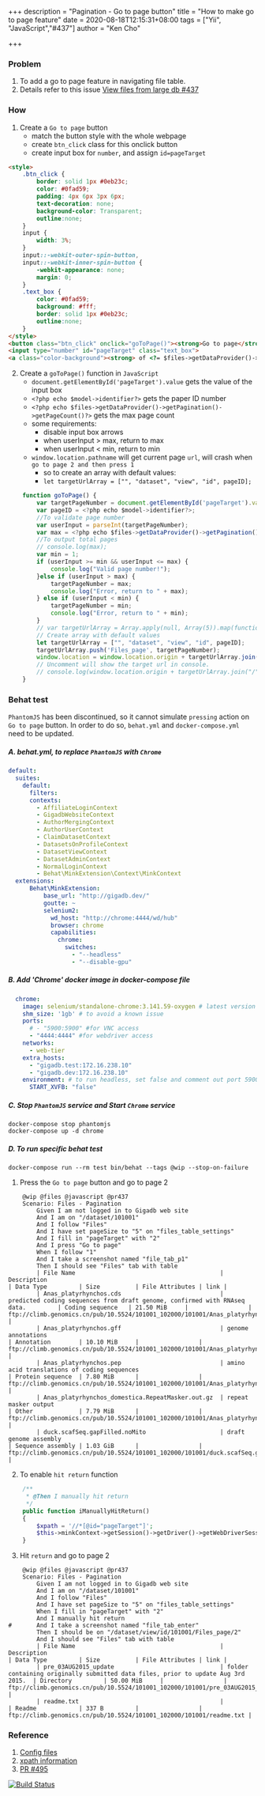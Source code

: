 +++
description = "Pagination - Go to page button"
title = "How to make go to page feature"
date = 2020-08-18T12:15:31+08:00
tags = ["Yii", "JavaScript","#437"]
author = "Ken Cho"

+++  
### Problem
1. To add a go to page feature in navigating file table. 
2. Details refer to this issue [View files from large db #437](https://github.com/gigascience/gigadb-website/issues/437)

### How
1. Create a `Go to page` button
    - match the button style with the whole webpage
    - create `btn_click` class for this onclick button
    - create input box for `number`, and assign `id=pageTarget`
```html
<style>
    .btn_click {
        border: solid 1px #0eb23c;
        color: #0fad59;
        padding: 4px 6px 3px 6px;
        text-decoration: none;
        background-color: Transparent;
        outline:none;
    }
    input {
        width: 3%;
    }
    input::-webkit-outer-spin-button,
    input::-webkit-inner-spin-button {
        -webkit-appearance: none;
        margin: 0;
    }
    .text_box {
        color: #0fad59;
        background: #fff;
        border: solid 1px #0eb23c;
        outline:none;
    }
</style>
<button class="btn_click" onclick="goToPage()"><strong>Go to page</strong></button>
<input type="number" id="pageTarget" class="text_box">
<a class="color-background"><strong> of <?= $files->getDataProvider()->getPagination()->getPageCount()?></strong></a>
```

2. Create a `goToPage()` function in `JavaScript`
    - `document.getElementById('pageTarget').value` gets the value of the input box
    - `<?php echo $model->identifier?>` gets the paper ID number
    - `<?php echo $files->getDataProvider()->getPagination()->getPageCount()?>` gets the max page count
    - some requirements:
        - disable input box arrows
        - when userInput > max, return to max
        - when userInput < min, return to min
    - `window.location.pathname` will get current page `url`, will crash when `go to page 2 and then press 1`
        - so to create an array with default values: 
        - `let targetUrlArray = ["", "dataset", "view", "id", pageID];`
    
```javascript
    function goToPage() {
        var targetPageNumber = document.getElementById('pageTarget').value;
        var pageID = <?php echo $model->identifier?>;
        //To validate page number
        var userInput = parseInt(targetPageNumber);
        var max = <?php echo $files->getDataProvider()->getPagination()->getPageCount() ?>;
        //To output total pages
        // console.log(max);
        var min = 1;
        if (userInput >= min && userInput <= max) {
            console.log("Valid page number!");
        }else if (userInput > max) {
            targetPageNumber = max;
            console.log("Error, return to " + max);
        } else if (userInput < min) {
            targetPageNumber = min;
            console.log("Error, return to " + min);
        }
        // var targetUrlArray = Array.apply(null, Array(5)).map(function(_,i) { return window.location.pathname.split("/")[i]});]
        // Create array with default values
        let targetUrlArray = ["", "dataset", "view", "id", pageID];
        targetUrlArray.push('Files_page', targetPageNumber);
        window.location = window.location.origin + targetUrlArray.join("/");
        // Uncomment will show the target url in console.
        // console.log(window.location.origin + targetUrlArray.join("/"))
    }
```
### Behat test
`PhantomJS` has been discontinued, so it cannot simulate `pressing` action on `Go to page` button.
In order to do so, `behat.yml` and `docker-compose.yml` need to be updated.  
##### A. behat.yml, to replace `PhantomJS` with `Chrome`
```yaml
default:
  suites:
    default:
      filters:
      contexts:
        - AffiliateLoginContext
        - GigadbWebsiteContext
        - AuthorMergingContext
        - AuthorUserContext
        - ClaimDatasetContext
        - DatasetsOnProfileContext
        - DatasetViewContext
        - DatasetAdminContext
        - NormalLoginContext
        - Behat\MinkExtension\Context\MinkContext
  extensions:
      Behat\MinkExtension:
          base_url: "http://gigadb.dev/"
          goutte: ~
          selenium2:
            wd_host: "http://chrome:4444/wd/hub"
            browser: chrome
            capabilities:
              chrome:
                switches:
                  - "--headless"
                  - "--disable-gpu"
```
##### B. Add 'Chrome' docker image in docker-compose file
```yaml
  chrome:
    image: selenium/standalone-chrome:3.141.59-oxygen # latest version with Chrome 74
    shm_size: '1gb' # to avoid a known issue
    ports:
      # - "5900:5900" #for VNC access
      - "4444:4444" #for webdriver access
    networks:
      - web-tier
    extra_hosts:
      - "gigadb.test:172.16.238.10"
      - "gigadb.dev:172.16.238.10"           
    environment: # to run headless, set false and comment out port 5900 above and make sure to pass --headless arg in acceptance.suite.yml
      START_XVFB: "false"
```
##### C. Stop `PhantomJS` service and Start `Chrome` service
`docker-compose stop phantomjs`  
`docker-compose up -d chrome`

##### D. To run specific behat test
`docker-compose run --rm test bin/behat --tags @wip --stop-on-failure`

1. Press the `Go to page` button and go to page 2  
```gherkin
	@wip @files @javascript @pr437
	Scenario: Files - Pagination
		Given I am not logged in to Gigadb web site
		And I am on "/dataset/101001"
		And I follow "Files"
		And I have set pageSize to "5" on "files_table_settings"
		And I fill in "pageTarget" with "2"
		And I press "Go to page"
		When I follow "1"
		And I take a screenshot named "file_tab_p1"
		Then I should see "Files" tab with table
		| File Name              							| Description  	                                                                    | Data Type       	| Size  		| File Attributes | link |
		| Anas_platyrhynchos.cds 							| predicted coding sequences from draft genome, confirmed with RNAseq data.	        | Coding sequence  	| 21.50 MiB     |                 | ftp://climb.genomics.cn/pub/10.5524/101001_102000/101001/Anas_platyrhynchos.cds |
		| Anas_platyrhynchos.gff 							| genome annotations	                                                            | Annotation 		| 10.10 MiB 	|                 | ftp://climb.genomics.cn/pub/10.5524/101001_102000/101001/Anas_platyrhynchos.gff |
		| Anas_platyrhynchos.pep 							| amino acid translations of coding sequences                                       | Protein sequence 	| 7.80 MiB  	|                 | ftp://climb.genomics.cn/pub/10.5524/101001_102000/101001/Anas_platyrhynchos.pep |
		| Anas_platyrhynchos_domestica.RepeatMasker.out.gz 	| repeat masker output 	                                                            | Other 			| 7.79 MiB  	|                 | ftp://climb.genomics.cn/pub/10.5524/101001_102000/101001/Anas_platyrhynchos_domestica.RepeatMasker.out.gz |
		| duck.scafSeq.gapFilled.noMito 					| draft genome assembly                                                             | Sequence assembly	| 1.03 GiB 		|                 | ftp://climb.genomics.cn/pub/10.5524/101001_102000/101001/duck.scafSeq.gapFilled.noMito |
```

2. To enable `hit return` function  
```php
    /**
     * @Then I manually hit return
     */
    public function iManuallyHitReturn()
    {
        $xpath = '//*[@id="pageTarget"]';
        $this->minkContext->getSession()->getDriver()->getWebDriverSession()->element('xpath', $xpath)->postValue(['value' => ["\r\n"]]);
    }
```

3. Hit `return` and go to page 2  
```gherkin
	@wip @files @javascript @pr437
	Scenario: Files - Pagination
		Given I am not logged in to Gigadb web site
		And I am on "/dataset/101001"
		And I follow "Files"
		And I have set pageSize to "5" on "files_table_settings"
		When I fill in "pageTarget" with "2"
		And I manually hit return
#		And I take a screenshot named "file_tab_enter"
		Then I should be on "/dataset/view/id/101001/Files_page/2"
		And I should see "Files" tab with table
		| File Name              							| Description  	                                                                    | Data Type       	| Size  		| File Attributes | link |
		| pre_03AUG2015_update 								| folder containing originally submitted data files, prior to update Aug 3rd 2015.	| Directory 		| 50.00 MiB 	|                 | ftp://climb.genomics.cn/pub/10.5524/101001_102000/101001/pre_03AUG2015_update |
		| readme.txt 										|				                                                                    | Readme 			| 337 B 		|                 | ftp://climb.genomics.cn/pub/10.5524/101001_102000/101001/readme.txt |
```



### Reference
1. [Config files](https://gist.github.com/rija/84b87dfccbcc9efb9c288502f2a01602)
2. [xpath information](https://github.com/Behat/MinkExtension/issues/257)
3. [PR #495](https://github.com/gigascience/gigadb-website/pull/495)

[![Build Status](https://travis-ci.org/kencho51/gigathing.svg?branch=master)](https://travis-ci.org/kencho51/gigathing)


